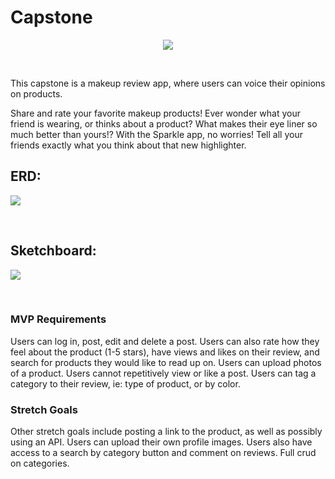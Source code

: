  # Capstone 


<p align="center">
  <img  src="https://i.imgur.com/14LECtI.png">
</p>
<br>

This capstone is a makeup review app, where users can voice their opinions on products.

Share and rate your favorite makeup products! Ever wonder what your friend is wearing, or thinks about a product? What makes their eye liner so much better than yours!? With the Sparkle app, no worries! Tell all your friends exactly what you think about that new highlighter. 


## ERD:
<p align="left">
  <a href="https://dbdiagram.io/d/5f8f82c43a78976d7b787a3f">
    <img src="https://i.imgur.com/h9kh8nE.png">
  </a>
</p>
<br>
  
 ## Sketchboard:
 <p align="left">
  <a href="https://sketchboard.me/VCokqAw0aLg#/">
    <img src="https://i.imgur.com/ehyDWaj.png">
  </a>
 </p>
 <br>
 
### MVP Requirements
Users can log in, post, edit and delete a post. Users can also rate how they feel about the product (1-5 stars), have views and likes on their review, and search for products they would like to read up on. Users can upload photos of a product. Users cannot repetitively view or like a post. Users can tag a category to their review,  ie: type of product, or by color.

### Stretch Goals
Other stretch goals include posting a link to the product, as well as possibly using an API. Users can upload their own profile images. Users also have access to a search by category button and comment on reviews.  Full crud on categories.



<!-- Secret temporary video for setup [here](https://us02web.zoom.us/rec/share/Bgnm4gt_tnzLDqYjurEu6fNlNFKR1JvUIv6MJPzV3pUn5O7SorCKThA7oZSOENH5.CPfq3-FjcpbbHSvt) Passcode is %wmVL*5@ -->


